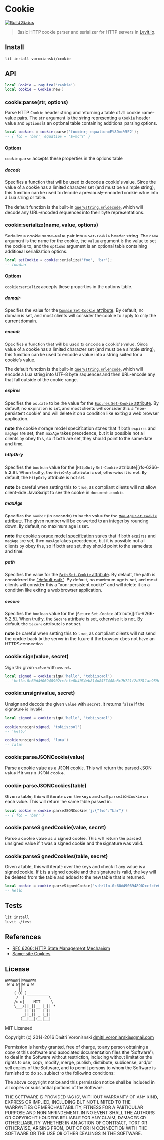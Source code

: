 # Cookie

[![Build Status](https://travis-ci.org/luvitrocks/cookie.svg?branch=master)](https://travis-ci.org/luvitrocks/cookie)

> Basic HTTP cookie parser and serializer for HTTP servers in [Luvit.io](https://luvit.io).

## Install

```bash
lit install voronianski/cookie
```

## API

```lua
local Cookie = require('cookie')
local cookie = Cookie:new()
```

### cookie:parse(str, options)

Parse HTTP `Cookie` header string and returning a table of all cookie name-value pairs. The `str` argument is the string representing a `Cookie` header value and `options` is an optional table containing additional parsing options.

```lua
local cookies = cookie:parse('foo=bar; equation=E%3Dmc%5E2');
-- { foo = 'bar', equation = 'E=mc^2' }
```

#### Options

`cookie:parse` accepts these properties in the options table.

##### decode

Specifies a function that will be used to decode a cookie's value. Since the value of a cookie has a limited character set (and must be a simple string), this function can be used to decode a previously-encoded cookie value into a Lua string or table.

The default function is the built-in [`querystring.urldecode`](https://luvit.io/api/querystring.html#querystring_querystring_urldecode_str), which will decode any URL-encoded sequences into their byte representations.

### cookie:serialize(name, value, options)

Serialize a cookie name-value pair into a `Set-Cookie` header string. The `name` argument is the name for the cookie, the `value` argument is the value to set the cookie to, and the `options` argument is an optional table containing additional serialization options.

```lua
local setCookie = cookie:serialize('foo', 'bar');
-- foo=bar
```

#### Options

`cookie:serialize` accepts these properties in the options table.

##### domain

Specifies the value for the [`Domain` `Set-Cookie` attribute][rfc-6266-5.2.3]. By default, no domain is set, and most clients will consider the cookie to apply to only the current domain.

##### encode

Specifies a function that will be used to encode a cookie's value. Since value of a cookie has a limited character set (and must be a simple string), this function can be used to encode a value into a string suited for a cookie's value.

The default function is the built-in [`querystring.urlencode`](https://luvit.io/api/querystring.html#querystring_querystring_urlencode_str), which will encode a Lua string into UTF-8 byte sequences and then URL-encode any that fall outside of the cookie range.

##### expires

Specifies the `os.date` to be the value for the [`Expires` `Set-Cookie` attribute][rfc-6266-5.2.1]. By default, no expiration is set, and most clients will consider this a "non-persistent cookie" and will delete it on a condition like exiting a web browser application.

**note** the [cookie storage model specification][rfc-6266-5.3] states that if both `expires` and `magAge` are set, then `maxAge` takes precedence, but it is possible not all clients by obey this, so if both are set, they should point to the same date and time.

##### httpOnly

Specifies the `boolean` value for the [`HttpOnly` `Set-Cookie` attribute][rfc-6266-5.2.6]. When truthy, the `HttpOnly` attribute is set, otherwise it is not. By default, the `HttpOnly` attribute is not set.

**note** be careful when setting this to `true`, as compliant clients will not allow client-side JavaScript to see the cookie in `document.cookie`.

##### maxAge

Specifies the `number` (in seconds) to be the value for the [`Max-Age` `Set-Cookie` attribute][rfc-6266-5.2.2].
The given number will be converted to an integer by rounding down. By default, no maximum age is set.

**note** the [cookie storage model specification][rfc-6266-5.3] states that if both `expires` and `magAge` are set, then `maxAge` takes precedence, but it is possible not all clients by obey this, so if both are set, they should point to the same date and time.

##### path

Specifies the value for the [`Path` `Set-Cookie` attribute][rfc-6266-5.2.4]. By default, the path is considered the ["default path"][rfc-6266-5.1.4]. By default, no maximum age is set, and most clients will consider this a "non-persistent cookie" and will delete it on a condition like exiting a web browser application.

##### secure

Specifies the `boolean` value for the [`Secure` `Set-Cookie` attribute][rfc-6266-5.2.5]. When truthy, the `Secure` attribute is set, otherwise it is not. By default, the `Secure` attribute is not set.

**note** be careful when setting this to `true`, as compliant clients will not send the cookie back to the server in the future if the browser does not have an HTTPS connection.

### cookie:sign(value, secret)

Sign the given `value` with `secret`.

```lua
local signed = cookie:sign('hello', 'tobiiscool')
-- 'hello.0c60d4906948902ccfcfe0b4074eb814d8077448e8c7b721f2d3811ac959e502'
```

### cookie:unsign(value, secret)

Unsign and decode the given `value` with `secret`. It returns `false` if the signature is invalid.

```lua
local signed = cookie:sign('hello', 'tobiiscool')

cookie:unsign(signed, 'tobiiscool')
-- 'hello'

cookie:unsign(signed, 'luna')
-- false
```

### cookie:parseJSONCookie(value)

Parse a cookie value as a JSON cookie. This will return the parsed JSON value if it was a JSON cookie.

### cookie:parseJSONCookies(table)

Given a table, this will iterate over the keys and call `parseJSONCookie` on each value. This will return the same table passed in.

```lua
local cookie = cookie:parseJSONCookie('j:{"foo":"bar"}')
-- { foo = 'bar' }
```

### cookie:parseSignedCookie(value, secret)

Parse a cookie value as a signed cookie. This will return the parsed unsigned value if it was a signed cookie and the signature was valid.

### cookie:parseSignedCookies(table, secret)

Given a table, this will iterate over the keys and check if any value is a signed cookie. If it is a signed cookie and the signature is valid, the key will be deleted from the table and added to the new table that is returned.


```lua
local cookie = cookie:parseSignedCookie('s:hello.0c60d4906948902ccfcfe0b4074eb814d8077448e8c7b721f2d3811ac959e502')
-- hello
```

## Tests

```bash
lit install
luvit ./test
```

## References

- [RFC 6266: HTTP State Management Mechanism][rfc-6266]
- [Same-site Cookies][draft-west-first-party-cookies-07]

[draft-west-first-party-cookies-07]: https://tools.ietf.org/html/draft-west-first-party-cookies-07
[rfc-6266]: https://tools.ietf.org/html/rfc6266
[rfc-6266-5.1.4]: https://tools.ietf.org/html/rfc6266#section-5.1.4
[rfc-6266-5.2.1]: https://tools.ietf.org/html/rfc6266#section-5.2.1
[rfc-6266-5.2.2]: https://tools.ietf.org/html/rfc6266#section-5.2.2
[rfc-6266-5.2.3]: https://tools.ietf.org/html/rfc6266#section-5.2.3
[rfc-6266-5.2.4]: https://tools.ietf.org/html/rfc6266#section-5.2.4
[rfc-6266-5.3]: https://tools.ietf.org/html/rfc6266#section-5.3

## License

```
WWWWWW||WWWWWW
 W W W||W W W
      ||
    ( OO )__________
     /  |           \
    /o o|    MIT     \
    \___/||_||__||_|| *
         || ||  || ||
        _||_|| _||_||
       (__|__|(__|__|
```

MIT Licensed

Copyright (c) 2014-2016 Dmitri Voronianski dmitri.voronianski@gmail.com

Permission is hereby granted, free of charge, to any person obtaining a copy of this software and associated documentation files (the 'Software'), to deal in the Software without restriction, including without limitation the rights to use, copy, modify, merge, publish, distribute, sublicense, and/or sell copies of the Software, and to permit persons to whom the Software is furnished to do so, subject to the following conditions:

The above copyright notice and this permission notice shall be included in all copies or substantial portions of the Software.

THE SOFTWARE IS PROVIDED 'AS IS', WITHOUT WARRANTY OF ANY KIND, EXPRESS OR IMPLIED, INCLUDING BUT NOT LIMITED TO THE WARRANTIES OF MERCHANTABILITY, FITNESS FOR A PARTICULAR PURPOSE AND NONINFRINGEMENT. IN NO EVENT SHALL THE AUTHORS OR COPYRIGHT HOLDERS BE LIABLE FOR ANY CLAIM, DAMAGES OR OTHER LIABILITY, WHETHER IN AN ACTION OF CONTRACT, TORT OR OTHERWISE, ARISING FROM, OUT OF OR IN CONNECTION WITH THE SOFTWARE OR THE USE OR OTHER DEALINGS IN THE SOFTWARE.


